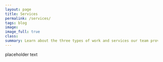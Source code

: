 ```yaml
---
layout: page
title: Services
permalink: /services/
tags: blog
image:
image_full: true
class:
summary: Learn about the three types of work and services our team provides.
---
```


placeholder text
